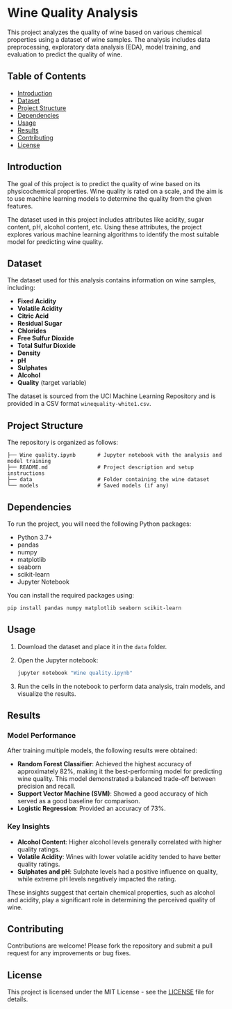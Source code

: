 # Wine Quality Analysis
This project analyzes the quality of wine based on various chemical properties using a dataset of wine samples. The analysis includes data preprocessing, exploratory data analysis (EDA), model training, and evaluation to predict the quality of wine.

## Table of Contents
- [Introduction](#introduction)
- [Dataset](#dataset)
- [Project Structure](#project-structure)
- [Dependencies](#dependencies)
- [Usage](#usage)
- [Results](#results)
- [Contributing](#contributing)
- [License](#license)

## Introduction
The goal of this project is to predict the quality of wine based on its physicochemical properties. Wine quality is rated on a scale, and the aim is to use machine learning models to determine the quality from the given features.

The dataset used in this project includes attributes like acidity, sugar content, pH, alcohol content, etc. Using these attributes, the project explores various machine learning algorithms to identify the most suitable model for predicting wine quality.

## Dataset
The dataset used for this analysis contains information on wine samples, including:
- **Fixed Acidity**
- **Volatile Acidity**
- **Citric Acid**
- **Residual Sugar**
- **Chlorides**
- **Free Sulfur Dioxide**
- **Total Sulfur Dioxide**
- **Density**
- **pH**
- **Sulphates**
- **Alcohol**
- **Quality** (target variable)

The dataset is sourced from the UCI Machine Learning Repository and is provided in a CSV format ``winequality-white1.csv``.

## Project Structure
The repository is organized as follows:
```
├── Wine quality.ipynb       # Jupyter notebook with the analysis and model training
├── README.md                # Project description and setup instructions
├── data                     # Folder containing the wine dataset
└── models                   # Saved models (if any)
```

## Dependencies
To run the project, you will need the following Python packages:
- Python 3.7+
- pandas
- numpy
- matplotlib
- seaborn
- scikit-learn
- Jupyter Notebook

You can install the required packages using:
```bash
pip install pandas numpy matplotlib seaborn scikit-learn
```

## Usage
1. Download the dataset and place it in the `data` folder.

2. Open the Jupyter notebook:
   ```bash
   jupyter notebook "Wine quality.ipynb"
   ```

4. Run the cells in the notebook to perform data analysis, train models, and visualize the results.

## Results
### Model Performance
After training multiple models, the following results were obtained:
- **Random Forest Classifier**: Achieved the highest accuracy of approximately 82%, making it the best-performing model for predicting wine quality. This model demonstrated a balanced trade-off between precision and recall.
- **Support Vector Machine (SVM)**: Showed a good accuracy of hich served as a good baseline for comparison.
- **Logistic Regression**: Provided an accuracy of 73%.
  
### Key Insights
- **Alcohol Content**: Higher alcohol levels generally correlated with higher quality ratings.
- **Volatile Acidity**: Wines with lower volatile acidity tended to have better quality ratings.
- **Sulphates and pH**: Sulphate levels had a positive influence on quality, while extreme pH levels negatively impacted the rating.

These insights suggest that certain chemical properties, such as alcohol and acidity, play a significant role in determining the perceived quality of wine.

## Contributing
Contributions are welcome! Please fork the repository and submit a pull request for any improvements or bug fixes.

## License
This project is licensed under the MIT License - see the [LICENSE](LICENSE) file for details.
